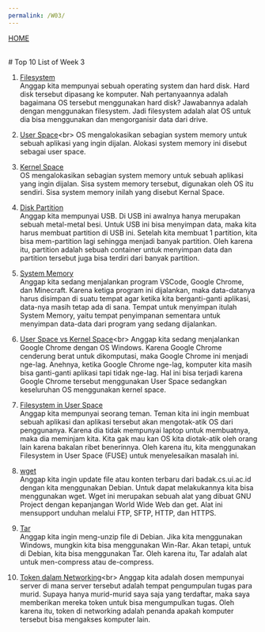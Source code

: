 ```yaml
---
permalink: /W03/
---
```

[HOME](../)

<br>
# Top 10 List of Week 3

1. [Filesystem](https://www.quora.com/What-is-a-filesystem)<br>
Anggap kita mempunyai sebuah operating system dan hard disk. Hard disk tersebut dipasang ke komputer. Nah pertanyaannya adalah bagaimana OS tersebut menggunakan hard disk? Jawabannya adalah dengan menggunakan filesystem. Jadi filesystem adalah alat OS untuk dia bisa menggunakan dan mengorganisir data dari drive.

2. [User Space](https://techterms.com/definition/user_space#:~:text=User%20space%20is%20system%20memory,the%20operating%20system%20(OS).)<br>
OS mengalokasikan sebagian system memory untuk sebuah aplikasi yang ingin dijalan. Alokasi system memory ini disebut sebagai user space.

3. [Kernel Space](https://www.google.com/search?q=user+space&oq=user+sp&aqs=chrome.0.69i59j69i57j0l3j69i60l3.1247j1j9&sourceid=chrome&ie=UTF-8)<br>
OS mengalokasikan sebagian system memory untuk sebuah aplikasi yang ingin dijalan. Sisa system memory tersebut, digunakan oleh OS itu sendiri. Sisa system memory inilah yang disebut Kernal Space.

4. [Disk Partition](https://www.howtogeek.com/184659/beginner-geek-hard-disk-partitions-explained/)<br>
Anggap kita mempunyai USB. Di USB ini awalnya hanya merupakan sebuah metal-metal besi. Untuk USB ini bisa menyimpan data, maka kita harus membuat partition di USB ini. Setelah kita membuat 1 partition, kita bisa mem-partition lagi sehingga menjadi banyak partition. Oleh karena itu, partition adalah sebuah container untuk menyimpan data dan partition tersebut juga bisa terdiri dari banyak partition.

5. [System Memory](https://www.quora.com/Are-RAM-and-System-Memory-on-your-PC-the-same-thing)<br>
Anggap kita sedang menjalankan program VSCode, Google Chrome, dan Minecraft. Karena ketiga program ini dijalankan, maka data-datanya harus disimpan di suatu tempat agar ketika kita berganti-ganti aplikasi, data-nya masih tetap ada di sana. Tempat untuk menyimpan itulah System Memory, yaitu tempat penyimpanan sementara untuk menyimpan data-data dari program yang sedang dijalankan.

6. [User Space vs Kernel Space](https://techterms.com/definition/user_space#:~:text=User%20space%20is%20system%20memory,the%20operating%20system%20(OS).)<br>
Anggap kita sedang menjalankan Google Chrome dengan OS Windows. Karena Google Chrome cenderung berat untuk dikomputasi, maka Google Chrome ini menjadi nge-lag. Anehnya, ketika Google Chrome nge-lag, komputer kita masih bisa ganti-ganti aplikasi tapi tidak nge-lag. Hal ini bisa terjadi karena Google Chrome tersebut menggunakan User Space sedangkan keseluruhan OS menggunakan kernel space.

7. [Filesystem in User Space](https://www.quora.com/What-is-the-FUSE-file-system)<br>
Anggap kita mempunyai seorang teman. Teman kita ini ingin membuat sebuah aplikasi dan aplikasi tersebut akan mengotak-atik OS dari penggunanya. Karena dia tidak mempunyai laptop untuk membuatnya, maka dia meminjam kita. Kita gak mau kan OS kita diotak-atik oleh orang lain karena bakalan ribet benerinnya. Oleh karena itu, kita menggunakan Filesystem in User Space (FUSE) untuk menyelesaikan masalah ini. 

8. [wget](https://www.hostinger.co.id/tutorial/wget-command/)<br>
Anggap kita ingin update file atau konten terbaru dari badak.cs.ui.ac.id dengan kita menggunakan Debian. Untuk dapat melakukannya kita bisa menggunakan wget. Wget ini merupakan sebuah alat yang dibuat GNU Project dengan kepanjangan World Wide Web dan get. Alat ini mensupport unduhan melalui FTP, SFTP, HTTP, dan HTTPS.

9. [Tar](https://www.hostinger.co.id/tutorial/tar-linux/)<br>
Anggap kita ingin meng-unzip file di Debian. Jika kita menggunakan Windows, mungkin kita bisa menggunakan Win-Rar. Akan tetapi, untuk di Debian, kita bisa menggunakan Tar. Oleh karena itu, Tar adalah alat untuk men-compress atau de-compress.

10. [Token dalam Networking](https://techterms.com/definition/token#:~:text=In%20networking%2C%20a%20token%20is,send%20data%20at%20a%20time.)<br>
Anggap kita adalah dosen mempunyai server di mana server tersebut adalah tempat pengumpulan tugas para murid. Supaya hanya murid-murid saya saja yang terdaftar, maka saya memberikan mereka token untuk bisa mengumpulkan tugas. Oleh karena itu, token di networking adalah penanda apakah komputer tersebut bisa mengakses komputer lain.
